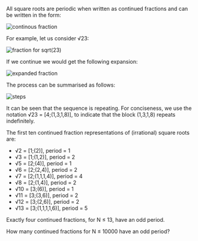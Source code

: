 All square roots are periodic when written as continued fractions and can be written in the form:

![continous fraction](https://i.imgur.com/PiAg1QV.png)

For example, let us consider √23:

![fraction for sqrt(23)](https://i.imgur.com/1sl1Ass.png)

If we continue we would get the following expansion:

![expanded fraction](https://i.imgur.com/B8piOJm.png)

The process can be summarised as follows:

![steps](https://i.imgur.com/Tn9KVni.png)

It can be seen that the sequence is repeating. For conciseness, we use the notation √23 = [4;(1,3,1,8)], to indicate that the block (1,3,1,8) repeats indefinitely.

The first ten continued fraction representations of (irrational) square roots are:

* √2 = [1;(2)], period = 1
* √3 = [1;(1,2)], period = 2
* √5 = [2;(4)], period = 1
* √6 = [2;(2,4)], period = 2
* √7 = [2;(1,1,1,4)], period = 4
* √8 = [2;(1,4)], period = 2
* √10 = [3;(6)], period = 1
* √11 = [3;(3,6)], period = 2
* √12 = [3;(2,6)], period = 2
* √13 = [3;(1,1,1,1,6)], period = 5

Exactly four continued fractions, for N ≤ 13, have an odd period.

How many continued fractions for N ≤ 10000 have an odd period?